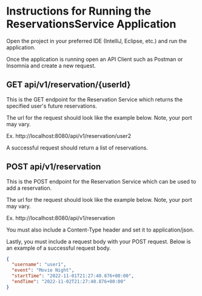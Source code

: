 # Instructions for Running the ReservationsService Application

Open the project in your preferred IDE (IntelliJ, Eclipse, etc.) and run the application. 

Once the application is running open an API Client such as Postman or Insomnia and create a new request. 

## GET api/v1/reservation/{userId}
This is the GET endpoint for the Reservation Service which returns the specified user's future reservations.

The url for the request should look like the example below. Note, your port may vary.  

Ex. http://localhost:8080/api/v1/reservation/user2

A successful request should return a list of reservations.

## POST api/v1/reservation 

This is the POST endpoint for the Reservation Service which can be used to add a reservation. 

The url for the request should look like the example below. Note, your port may vary. 

Ex. http://localhost:8080/api/v1/reservation

You must also include a Content-Type header and set it to application/json. 

Lastly, you must include a request body with your POST request. Below is an example of a successful request body. 
```json
{
  "username": "user1",
  "event": "Movie Night",
  "startTime": "2022-11-01T21:27:40.876+00:00",
  "endTime": "2022-11-02T21:27:40.876+00:00"
}
```


